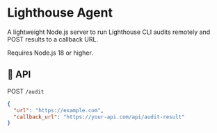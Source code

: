 # Lighthouse Agent

A lightweight Node.js server to run Lighthouse CLI audits remotely and POST results to a callback URL.

Requires Node.js 18 or higher.

## 🧪 API

POST `/audit`

```json
{
  "url": "https://example.com",
  "callback_url": "https://your-api.com/api/audit-result"
}
```
